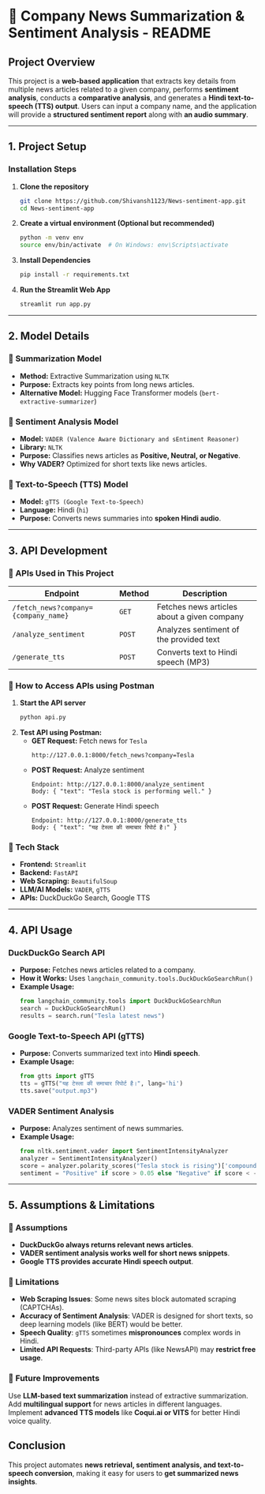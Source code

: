 # 📄 Company News Summarization & Sentiment Analysis - README

## Project Overview
This project is a **web-based application** that extracts key details from multiple news articles related to a given company, performs **sentiment analysis**, conducts a **comparative analysis**, and generates a **Hindi text-to-speech (TTS) output**. Users can input a company name, and the application will provide a **structured sentiment report** along with **an audio summary**.

---
## 1. Project Setup

### Installation Steps
1. **Clone the repository**
   ```bash
   git clone https://github.com/Shivansh1123/News-sentiment-app.git
   cd News-sentiment-app
   ```

2. **Create a virtual environment (Optional but recommended)**
   ```bash
   python -m venv env
   source env/bin/activate  # On Windows: env\Scripts\activate
   ```

3. **Install Dependencies**
   ```bash
   pip install -r requirements.txt
   ```

4. **Run the Streamlit Web App**
   ```bash
   streamlit run app.py
   ```

---
## 2. Model Details

### 🔹 Summarization Model
- **Method:** Extractive Summarization using `NLTK`
- **Purpose:** Extracts key points from long news articles.
- **Alternative Model:** Hugging Face Transformer models (`bert-extractive-summarizer`)

### 🔹 Sentiment Analysis Model
- **Model:** `VADER (Valence Aware Dictionary and sEntiment Reasoner)`
- **Library:** `NLTK`
- **Purpose:** Classifies news articles as **Positive, Neutral, or Negative**.
- **Why VADER?** Optimized for short texts like news articles.

### 🔹 Text-to-Speech (TTS) Model
- **Model:** `gTTS (Google Text-to-Speech)`
- **Language:** Hindi (`hi`)
- **Purpose:** Converts news summaries into **spoken Hindi audio**.

---
## 3. API Development

### 🔹 APIs Used in This Project
| Endpoint | Method | Description |
|----------|--------|-------------|
| `/fetch_news?company={company_name}` | `GET` | Fetches news articles about a given company |
| `/analyze_sentiment` | `POST` | Analyzes sentiment of the provided text |
| `/generate_tts` | `POST` | Converts text to Hindi speech (MP3) |

### 🔹 How to Access APIs using Postman
1. **Start the API server**  
   ```bash
   python api.py
   ```
2. **Test API using Postman:**
   - **GET Request:** Fetch news for `Tesla`
     ```
     http://127.0.0.1:8000/fetch_news?company=Tesla
     ```
   - **POST Request:** Analyze sentiment
     ```
     Endpoint: http://127.0.0.1:8000/analyze_sentiment
     Body: { "text": "Tesla stock is performing well." }
     ```
   - **POST Request:** Generate Hindi speech
     ```
     Endpoint: http://127.0.0.1:8000/generate_tts
     Body: { "text": "यह टेस्ला की समाचार रिपोर्ट है।" }
     ```

### 🔹 Tech Stack
- **Frontend:** `Streamlit`
- **Backend:** `FastAPI`
- **Web Scraping:** `BeautifulSoup`
- **LLM/AI Models:** `VADER`, `gTTS`
- **APIs:** DuckDuckGo Search, Google TTS

---
## 4. API Usage

### DuckDuckGo Search API
- **Purpose:** Fetches news articles related to a company.
- **How it Works:** Uses `langchain_community.tools.DuckDuckGoSearchRun()`
- **Example Usage:**
  ```python
  from langchain_community.tools import DuckDuckGoSearchRun
  search = DuckDuckGoSearchRun()
  results = search.run("Tesla latest news")
  ```

### Google Text-to-Speech API (gTTS)
- **Purpose:** Converts summarized text into **Hindi speech**.
- **Example Usage:**
  ```python
  from gtts import gTTS
  tts = gTTS("यह टेस्ला की समाचार रिपोर्ट है।", lang='hi')
  tts.save("output.mp3")
  ```

### VADER Sentiment Analysis
- **Purpose:** Analyzes sentiment of news summaries.
- **Example Usage:**
  ```python
  from nltk.sentiment.vader import SentimentIntensityAnalyzer
  analyzer = SentimentIntensityAnalyzer()
  score = analyzer.polarity_scores("Tesla stock is rising")['compound']
  sentiment = "Positive" if score > 0.05 else "Negative" if score < -0.05 else "Neutral"
  ```

---
## 5. Assumptions & Limitations

### 🔹 Assumptions
- **DuckDuckGo always returns relevant news articles**.
- **VADER sentiment analysis works well for short news snippets**.
- **Google TTS provides accurate Hindi speech output**.

### 🔹 Limitations
- **Web Scraping Issues**: Some news sites block automated scraping (CAPTCHAs).
- **Accuracy of Sentiment Analysis**: VADER is designed for short texts, so deep learning models (like BERT) would be better.
- **Speech Quality**: `gTTS` sometimes **mispronounces** complex words in Hindi.
- **Limited API Requests**: Third-party APIs (like NewsAPI) may **restrict free usage**.

### 🔹 Future Improvements
Use **LLM-based text summarization** instead of extractive summarization.
Add **multilingual support** for news articles in different languages.
Implement **advanced TTS models** like **Coqui.ai or VITS** for better Hindi voice quality.


## Conclusion
This project automates **news retrieval, sentiment analysis, and text-to-speech conversion**, making it easy for users to **get summarized news insights**. 

